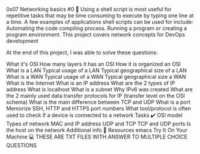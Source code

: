0x07 Networking basics #0 🔧
Using a shell script is most useful for repetitive tasks that may be time consuming to execute by typing one line at a time. A few examples of applications shell scripts can be used for include: Automating the code compiling process. Running a program or creating a program environment. This project covers network concepts for DevOps development

At the end of this project, I was able to solve these questions:

What it's OSI
How many layers it has an OSI
How it is organized an OSI
What is a LAN
Typical usage of a LAN
Typical geographical size of a LAN
What is a WAN
Typical usage of a WAN
Typical geographical size a WAN
What is the Internet
What is an IP address
What are the 2 types of IP address
What is localhost
What is a subnet
Why IPv6 was created
What are the 2 mainly used data transfer protocols for IP (transfer level on the OSI schema)
What is the main difference between TCP and UDP
What is a port
Memorize SSH, HTTP and HTTPS port numbers
What tool/protocol is often used to check if a device is connected to a network
Tasks ✔️
OSI model
Types of network
MAC and IP address
UDP and TCP
TCP and UDP ports
Is the host on the network
Additional info 🚧
Resources
emacs
Try It On Your Machine 💻
THESE ARE TXT FILES WITH ANSWER TO MULTIPLE CHOICE QUESTIONS
